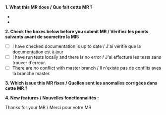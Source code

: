 **1. What this MR does / Que fait cette  MR ?**

-
-

**2. Check the boxes below before you submit MR / Vérifiez les points suivants avant de soumettre la MR:**

- [ ] I have checked documentation is up to date / J'ai vérifié que la documentation est à jour
- [ ] I have run tests locally and there is no error / J'ai effecturé les tests sans trouver d'erreur.
- [ ] There are no conflict with master branch / Il n'existe pas de conflits aves la branche master.

**3. Which issue this MR fixes / Quelles sont les anomalies corrigées dans cette MR ?**


**4. New features / Nouvelles fonctionnalités :**


Thanks for your MR / Merci pour votre MR
